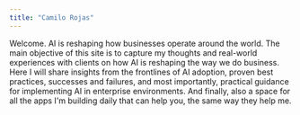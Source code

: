 ```yaml
---
title: "Camilo Rojas"
---
```


Welcome. AI is reshaping how businesses operate around the world. The main objective of this site is to capture my thoughts and real-world experiences with clients on how AI is reshaping the way we do business. Here I will share insights from the frontlines of AI adoption, proven best practices, successes and failures, and most importantly, practical guidance for implementing AI in enterprise environments. And finally, also a space for all the apps I'm building daily that can help you, the same way they help me.
